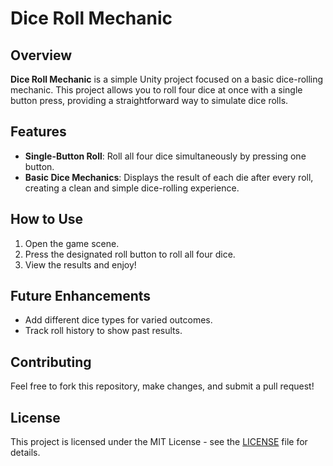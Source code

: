# Dice Roll Mechanic


## Overview
**Dice Roll Mechanic** is a simple Unity project focused on a basic dice-rolling mechanic. This project allows you to roll four dice at once with a single button press, providing a straightforward way to simulate dice rolls.

## Features
- **Single-Button Roll**: Roll all four dice simultaneously by pressing one button.
- **Basic Dice Mechanics**: Displays the result of each die after every roll, creating a clean and simple dice-rolling experience.

## How to Use
1. Open the game scene.
2. Press the designated roll button to roll all four dice.
3. View the results and enjoy!

## Future Enhancements
- Add different dice types for varied outcomes.
- Track roll history to show past results.

## Contributing
Feel free to fork this repository, make changes, and submit a pull request!

## License
This project is licensed under the MIT License - see the [LICENSE](LICENSE) file for details.

